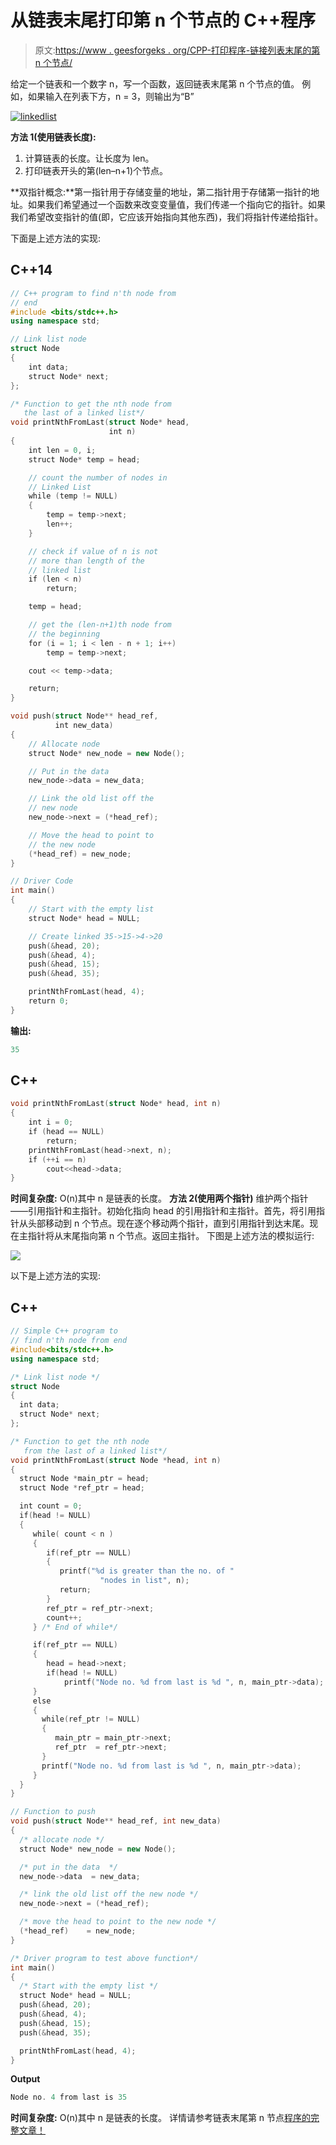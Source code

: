# 从链表末尾打印第 n 个节点的 C++程序

> 原文:[https://www . geesforgeks . org/CPP-打印程序-链接列表末尾的第 n 个节点/](https://www.geeksforgeeks.org/cpp-program-for-printing-nth-node-from-the-end-of-a-linked-list/)

给定一个链表和一个数字 n，写一个函数，返回链表末尾第 n 个节点的值。
例如，如果输入在列表下方，n = 3，则输出为“B”

[![linkedlist](img/d97a233bf3c89e80c46e6a3193e851d6.png)](https://media.geeksforgeeks.org/wp-content/cdn-uploads/gq/2013/03/Linkedlist.png)

**方法 1(使用链表长度):**

1.  计算链表的长度。让长度为 len。
2.  打印链表开头的第(len–n+1)个节点。

**双指针概念:**第一指针用于存储变量的地址，第二指针用于存储第一指针的地址。如果我们希望通过一个函数来改变变量值，我们传递一个指向它的指针。如果我们希望改变指针的值(即，它应该开始指向其他东西)，我们将指针传递给指针。

下面是上述方法的实现:

## C++14

```cpp
// C++ program to find n'th node from 
// end
#include <bits/stdc++.h>
using namespace std;

// Link list node 
struct Node 
{
    int data;
    struct Node* next;
};

/* Function to get the nth node from 
   the last of a linked list*/
void printNthFromLast(struct Node* head, 
                      int n)
{
    int len = 0, i;
    struct Node* temp = head;

    // count the number of nodes in 
    // Linked List
    while (temp != NULL) 
    {
        temp = temp->next;
        len++;
    }

    // check if value of n is not
    // more than length of the 
    // linked list
    if (len < n)
        return;

    temp = head;

    // get the (len-n+1)th node from 
    // the beginning
    for (i = 1; i < len - n + 1; i++)
        temp = temp->next;

    cout << temp->data;

    return;
}

void push(struct Node** head_ref, 
          int new_data)
{
    // Allocate node
    struct Node* new_node = new Node();

    // Put in the data 
    new_node->data = new_data;

    // Link the old list off the 
    // new node 
    new_node->next = (*head_ref);

    // Move the head to point to 
    // the new node 
    (*head_ref) = new_node;
}

// Driver Code
int main()
{
    // Start with the empty list 
    struct Node* head = NULL;

    // Create linked 35->15->4->20
    push(&head, 20);
    push(&head, 4);
    push(&head, 15);
    push(&head, 35);

    printNthFromLast(head, 4);
    return 0;
}
```

**输出:**

```cpp
35
```

## C++

```cpp
void printNthFromLast(struct Node* head, int n)
{
    int i = 0;
    if (head == NULL)
        return;
    printNthFromLast(head->next, n);
    if (++i == n)
        cout<<head->data;
}
```

**时间复杂度:** O(n)其中 n 是链表的长度。
**方法 2(使用两个指针)**
维护两个指针——引用指针和主指针。初始化指向 head 的引用指针和主指针。首先，将引用指针从头部移动到 n 个节点。现在逐个移动两个指针，直到引用指针到达末尾。现在主指针将从末尾指向第 n 个节点。返回主指针。
下图是上述方法的模拟运行:

![](img/a7e7b659e3e37b820d0b357869203bd0.png)

以下是上述方法的实现:

## C++

```cpp
// Simple C++ program to 
// find n'th node from end
#include<bits/stdc++.h>
using namespace std;

/* Link list node */
struct Node
{
  int data;
  struct Node* next;
};

/* Function to get the nth node 
   from the last of a linked list*/
void printNthFromLast(struct Node *head, int n)
{
  struct Node *main_ptr = head;
  struct Node *ref_ptr = head;

  int count = 0;
  if(head != NULL)
  {
     while( count < n )
     {
        if(ref_ptr == NULL)
        {
           printf("%d is greater than the no. of "
                    "nodes in list", n);
           return;
        }
        ref_ptr = ref_ptr->next;
        count++;
     } /* End of while*/

     if(ref_ptr == NULL)
     {
        head = head->next;
        if(head != NULL)
            printf("Node no. %d from last is %d ", n, main_ptr->data);
     }
     else
     {
       while(ref_ptr != NULL)
       {
          main_ptr = main_ptr->next;
          ref_ptr  = ref_ptr->next;
       }
       printf("Node no. %d from last is %d ", n, main_ptr->data);
     }
  }
}

// Function to push
void push(struct Node** head_ref, int new_data)
{
  /* allocate node */
  struct Node* new_node = new Node(); 

  /* put in the data  */
  new_node->data  = new_data;

  /* link the old list off the new node */
  new_node->next = (*head_ref);    

  /* move the head to point to the new node */
  (*head_ref)    = new_node;
}

/* Driver program to test above function*/
int main()
{
  /* Start with the empty list */
  struct Node* head = NULL;
  push(&head, 20);
  push(&head, 4);
  push(&head, 15);
  push(&head, 35);

  printNthFromLast(head, 4);
}
```

**Output**

```cpp
Node no. 4 from last is 35 
```

**时间复杂度:** O(n)其中 n 是链表的长度。
详情请参考链表末尾第 n 节点[程序的完整文章！](https://www.geeksforgeeks.org/nth-node-from-the-end-of-a-linked-list/)